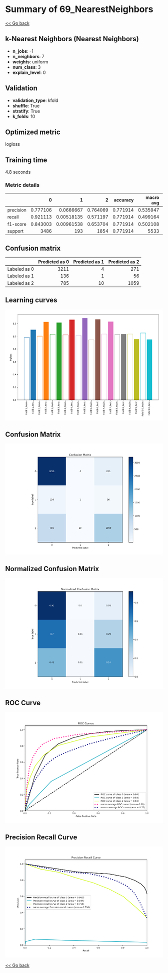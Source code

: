 # Summary of 69_NearestNeighbors

[<< Go back](../README.md)


## k-Nearest Neighbors (Nearest Neighbors)
- **n_jobs**: -1
- **n_neighbors**: 7
- **weights**: uniform
- **num_class**: 3
- **explain_level**: 0

## Validation
 - **validation_type**: kfold
 - **shuffle**: True
 - **stratify**: True
 - **k_folds**: 10

## Optimized metric
logloss

## Training time

4.8 seconds

### Metric details
|           |           0 |            1 |           2 |   accuracy |   macro avg |   weighted avg |   logloss |
|:----------|------------:|-------------:|------------:|-----------:|------------:|---------------:|----------:|
| precision |    0.777106 |   0.0666667  |    0.764069 |   0.771914 |    0.535947 |       0.747956 |   1.15185 |
| recall    |    0.921113 |   0.00518135 |    0.571197 |   0.771914 |    0.499164 |       0.771914 |   1.15185 |
| f1-score  |    0.843003 |   0.00961538 |    0.653704 |   0.771914 |    0.502108 |       0.750503 |   1.15185 |
| support   | 3486        | 193          | 1854        |   0.771914 | 5533        |    5533        |   1.15185 |


## Confusion matrix
|              |   Predicted as 0 |   Predicted as 1 |   Predicted as 2 |
|:-------------|-----------------:|-----------------:|-----------------:|
| Labeled as 0 |             3211 |                4 |              271 |
| Labeled as 1 |              136 |                1 |               56 |
| Labeled as 2 |              785 |               10 |             1059 |

## Learning curves
![Learning curves](learning_curves.png)
## Confusion Matrix

![Confusion Matrix](confusion_matrix.png)


## Normalized Confusion Matrix

![Normalized Confusion Matrix](confusion_matrix_normalized.png)


## ROC Curve

![ROC Curve](roc_curve.png)


## Precision Recall Curve

![Precision Recall Curve](precision_recall_curve.png)



[<< Go back](../README.md)
